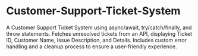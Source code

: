 # Customer-Support-Ticket-System
A Customer Support Ticket System using async/await, try/catch/finally, and throw statements. Fetches unresolved tickets from an API, displaying Ticket ID, Customer Name, Issue Description, and Details. Includes custom error handling and a cleanup process to ensure a user-friendly experience.

